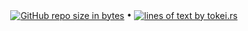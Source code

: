 <p align="center">
  <a href="#"><img src="https://img.shields.io/github/repo-size/andry81/gh-action--accum-gh-stats--gh-stats?logo=github" valign="middle" alt="GitHub repo size in bytes" /></a>
• <a href="https://github.com/XAMPPRocky/tokei"><img src="https://tokei.rs/b1/github/andry81/gh-action--accum-gh-stats--gh-stats?category=lines" valign="middle" alt="lines of text by tokei.rs" /></a>
